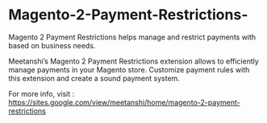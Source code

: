 # Magento-2-Payment-Restrictions-
Magento 2 Payment Restrictions helps manage and restrict payments with based on business needs.  

Meetanshi’s Magento 2 Payment Restrictions extension allows to efficiently manage payments in your Magento store. Customize payment rules with this extension and create a sound payment system.  

For more info, visit : https://sites.google.com/view/meetanshi/home/magento-2-payment-restrictions
